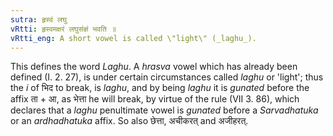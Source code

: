 ```yaml
---
sutra: हृस्वं लघु
vRtti: हृस्वमक्षरं लघुसंज्ञं भवति ॥
vRtti_eng: A short vowel is called \"light\" (_laghu_).
---
```

This defines the word _Laghu_. A _hrasva_ vowel which has already been defined (I. 2. 27), is under certain circumstances called _laghu_ or 'light'; thus the _i_ of भिद to break, is _laghu_, and by being _laghu_ it is _gunated_ before the affix ता + आ, as भेत्ता he will break, by virtue of the rule (VII 3. 86), which declares that a _laghu_ penultimate vowel is _gunated_ before a _Sarvadhatuka_ or an _ardhadhatuka_ affix. So also छेत्ता, अचीकरत् and अजीहरत्.
